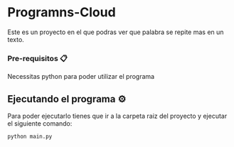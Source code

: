 # Programns-Cloud

Este es un proyecto en el que podras ver que palabra se repite mas en un texto.

### Pre-requisitos 📋

Necessitas python para poder utilizar el programa

## Ejecutando el programa ⚙️

Para poder ejecutarlo tienes que ir a la carpeta raiz del proyecto y ejecutar el siguiente comando:

```
python main.py
```
